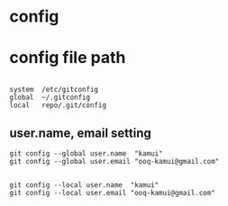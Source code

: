 
# config


# config file path

```

system  /etc/gitconfig
global  ~/.gitconfig
local   repo/.git/config
```


## user.name, email setting

```
git config --global user.name  "kamui"
git config --global user.email "ooq-kamui@gmail.com"


git config --local user.name  "kamui"
git config --local user.email "ooq-kamui@gmail.com"
```



